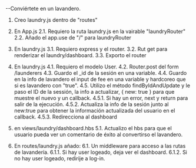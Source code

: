 --Conviértete en un lavandero.

1. Creo laundry.js dentro de "routes"
2. En App.js
   2.1. Requiero la ruta laundry.js en la vairable "laundryRouter"
   2.2. Añado el app.use de "/" para laundryRouter

3. En laundry.js
   3.1. Requiero express y el router.
   3.2. Rut get para renderizar el laundry/dashboard.
   3.3. Exporto el router

4. En laundry.js
   4.1. Requiero el modelo User.
   4.2. Router.post del form /launderers
   4.3. Guardo el \_id de la sesión en una variable.
   4.4. Guardo en la info de lavandero el input de fee en una variable y hardcoreo que si es lavandero con "true".
   4.5. Utilizo el método findByIdAndUpdate y le paso el ID de la sessión, la info a actualizar, { new: true } para que muestre el nuevo y un callback.
   4.5.1. Si hay un error, next y return para salir de la ejecución.
   4.5.2. Actualiza la info de la sesión junto al new:true para obtener la información actualizada del usuario en el callback.
   4.5.3. Redirecciona al dashboard

5. en views/laundry/dashboard.hbs
   5.1. Actualizo el hbs para que el usuario pueda ver un comentario de éxito al convertirso el lavandero.

6. En routes/laundry.js añado:
   6.1. Un middleware para acceso a las rutas de lavandería.
   6.1.1. Si hay user logeado, deja ver el dashboard.
   6.1.2. Si no hay user logeado, redirije a log-in.
